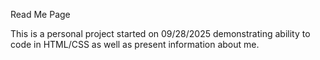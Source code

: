 Read Me Page

This is a personal project started on 09/28/2025 demonstrating ability to code in HTML/CSS as well as present information about me.
